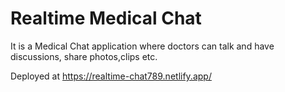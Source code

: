 # Realtime Medical Chat 

It is a Medical Chat application where doctors can talk and have discussions,
share photos,clips etc.  

Deployed at https://realtime-chat789.netlify.app/
